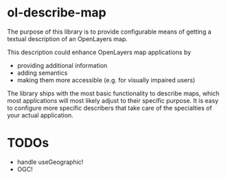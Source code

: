 # ol-describe-map

The purpose of this library is to provide configurable means of getting a textual description of an OpenLayers map.

This description could enhance OpenLayers map applications by 
* providing additional information
* adding semantics
* making them more accessible (e.g. for visually impaired users)

The library ships with the most basic functionality to describe maps, which most applications will most likely adjust to their specific purpose. It is easy to configure more specific describers that take care of the specialties of your actual application.


# TODOs

* handle useGeographic!
* OGC!

